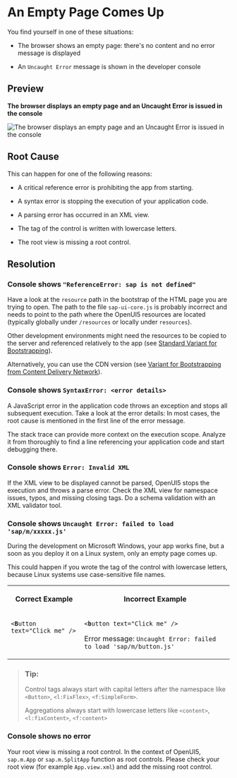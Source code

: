 <!-- loio55db2bc60d694d1eacab4d4410f5dc46 -->

# An Empty Page Comes Up

You find yourself in one of these situations:

-   The browser shows an empty page: there's no content and no error message is displayed

-   An `Uncaught Error` message is shown in the developer console




## Preview

  
  
**The browser displays an empty page and an Uncaught Error is issued in the console**

![](../03_Get-Started/images/FAK1_Empty_Page_Comes_Up_873b3c2.png "The browser displays an empty page and an Uncaught Error is issued in
					the console")



## Root Cause

This can happen for one of the following reasons:

-   A critical reference error is prohibiting the app from starting.

-   A syntax error is stopping the execution of your application code.

-   A parsing error has occurred in an XML view.

-   The tag of the control is written with lowercase letters.

-   The root view is missing a root control.




## Resolution



### Console shows `"ReferenceError: sap is not defined"`

Have a look at the `resource` path in the bootstrap of the HTML page you are trying to open. The path to the file `sap-ui-core.js` is probably incorrect and needs to point to the path where the OpenUI5 resources are located \(typically globally under `/resources` or locally under `resources`\).

Other development environments might need the resources to be copied to the server and referenced relatively to the app \(see [Standard Variant for Bootstrapping](standard-variant-for-bootstrapping-91f1f45.md)\).

Alternatively, you can use the CDN version \(see [Variant for Bootstrapping from Content Delivery Network](variant-for-bootstrapping-from-content-delivery-network-2d3eb2f.md)\).



### Console shows `SyntaxError: <error details>`

A JavaScript error in the application code throws an exception and stops all subsequent execution. Take a look at the error details: In most cases, the root cause is mentioned in the first line of the error message.

The stack trace can provide more context on the execution scope. Analyze it from thoroughly to find a line referencing your application code and start debugging there.



### Console shows `Error: Invalid XML`

If the XML view to be displayed cannot be parsed, OpenUI5 stops the execution and throws a parse error. Check the XML view for namespace issues, typos, and missing closing tags. Do a schema validation with an XML validator tool.



### Console shows `Uncaught Error: failed to load 'sap/m/xxxxx.js'`

During the development on Microsoft Windows, your app works fine, but a soon as you deploy it on a Linux system, only an empty page comes up.

This could happen if you wrote the tag of the control with lowercase letters, because Linux systems use case-sensitive file names.


<table>
<tr>
<th valign="top">

Correct Example

</th>
<th valign="top">

Incorrect Example

</th>
</tr>
<tr>
<td valign="top">

<code>&lt;<b>B</b>utton text="Click me" /&gt;</code> 

</td>
<td valign="top">

<code>&lt;<b>b</b>utton text="Click me" /&gt;</code>

Error message: `Uncaught Error: failed to load 'sap/m/button.js'`

</td>
</tr>
</table>

> ### Tip:  
> Control tags always start with capital letters after the namespace like `<Button>`, `<l:FixFlex>`, `<f:SimpleForm>`.
> 
> Aggregations always start with lowercase letters like `<content>`, `<l:fixContent>`, `<f:content>`



### Console shows no error

Your root view is missing a root control. In the context of OpenUI5, `sap.m.App` or `sap.m.SplitApp` function as root controls. Please check your root view \(for example `App.view.xml`\) and add the missing root control.

